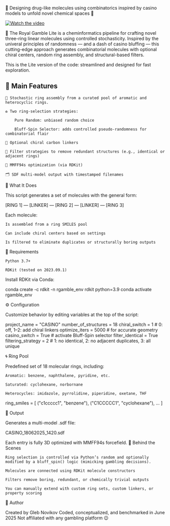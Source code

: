 🎰 Designing drug-like molecules using combinatorics inspired by casino models to unfold novel chemical spaces 💊  

[![Watch the video](https://img.youtube.com/vi/hw-rsa7_ofU/hqdefault.jpg)](https://www.youtube.com/watch?v=hw-rsa7_ofU)

🎲 The Royal Gamble Lite is a cheminformatics pipeline for crafting novel three-ring linear molecules using controlled stochasticity. Inspired by the univeral principles of randomness — and a dash of casino bluffing — this cutting-edge approach generates combinatorial molecules with optional chiral centers, random ring assembly, and structural-based filters.

This is the Lite version of the code: streamlined and designed for fast exploration.

## 🚀 Main Features

    🎲 Stochastic ring assembly from a curated pool of aromatic and heterocyclic rings.

    ♻️ Two ring-selection strategies:

        Pure Random: unbiased random choice

        Bluff-Spin Selector: adds controlled pseudo-randomness for combinatorial flair

    💫 Optional chiral carbon linkers

    🧹 Filter strategies to remove redundant structures (e.g., identical or adjacent rings)

    🧪 MMFF94s optimization (via RDKit)

    🗂️ SDF multi-model output with timestamped filenames

🧬 What It Does

This script generates a set of molecules with the general form:

[RING 1] — [LINKER] — [RING 2] — [LINKER] — [RING 3]

Each molecule:

    Is assembled from a ring SMILES pool

    Can include chiral centers based on settings

    Is filtered to eliminate duplicates or structurally boring outputs

🔧 Requirements

    Python 3.7+

    RDKit (tested on 2023.09.1)

Install RDKit via Conda:

conda create -c rdkit -n rgamble_env rdkit python=3.9
conda activate rgamble_env

⚙️ Configuration

Customize behavior by editing variables at the top of the script:

project_name = "CASINO"
number_of_structures = 18
chiral_switch = 1           # 0: off, 1–2: add chiral linkers
optimize_iters = 5000       # for accurate geometry
casino_switch = True        # activate Bluff-Spin selector
filter_identical = True
filtering_strategy = 2      # 1: no identical, 2: no adjacent duplicates, 3: all unique

🌀 Ring Pool

Predefined set of 18 molecular rings, including:

    Aromatic: benzene, naphthalene, pyridine, etc.

    Saturated: cyclohexane, norbornane

    Heterocycles: imidazole, pyrrolidine, piperidine, oxetane, THF

ring_smiles = [
  ("c1ccccc1", "benzene"),
  ("C1CCCCC1", "cyclohexane"),
  ...
]

📂 Output

Generates a multi-model .sdf file:

CASINO_18062025_1420.sdf

Each entry is fully 3D optimized with MMFF94s forcefield.
🧠 Behind the Scenes

    Ring selection is controlled via Python’s random and optionally modified by a bluff_spin() logic (mimicking gambling decisions).

    Molecules are connected using RDKit molecule constructors

    Filters remove boring, redundant, or chemically trivial outputs

    You can manually extend with custom ring sets, custom linkers, or property scoring


🧙 Author

Created by Gleb Novikov
Coded, conceptualized, and benchmarked in June 2025
Not affiliated with any gambling platform 😉

